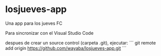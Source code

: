 # losjueves-app
Una app para los jueves FC

Para sincronizar con el Visual Studio Code

despues de crear un source control (carpeta .git), ejecutar:
´´´ 
git remote add origin https://github.com/wayaba/losjueves-app.git
´´´
